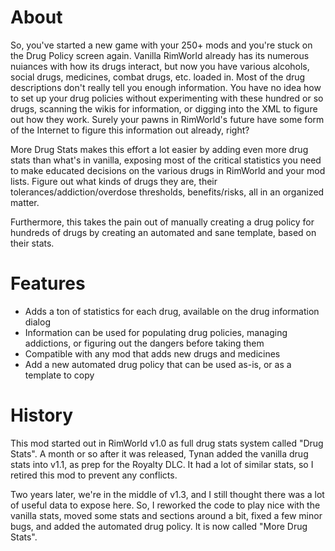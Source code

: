 # About

So, you've started a new game with your 250+ mods and you're stuck on the Drug Policy screen again.  Vanilla RimWorld already has its numerous nuiances with how its drugs interact, but now you have various alcohols, social drugs, medicines, combat drugs, etc. loaded in.  Most of the drug descriptions don't really tell you enough information.  You have no idea how to set up your drug policies without experimenting with these hundred or so drugs, scanning the wikis for information, or digging into the XML to figure out how they work.  Surely your pawns in RimWorld's future have some form of the Internet to figure this information out already, right?

More Drug Stats makes this effort a lot easier by adding even more drug stats than what's in vanilla, exposing most of the critical statistics you need to make educated decisions on the various drugs in RimWorld and your mod lists.  Figure out what kinds of drugs they are, their tolerances/addiction/overdose thresholds, benefits/risks, all in an organized matter.

Furthermore, this takes the pain out of manually creating a drug policy for hundreds of drugs by creating an automated and sane template, based on their stats.

# Features

* Adds a ton of statistics for each drug, available on the drug information dialog
* Information can be used for populating drug policies, managing addictions, or figuring out the dangers before taking them
* Compatible with any mod that adds new drugs and medicines
* Add a new automated drug policy that can be used as-is, or as a template to copy

# History

This mod started out in RimWorld v1.0 as full drug stats system called "Drug Stats".  A month or so after it was released, Tynan added the vanilla drug stats into v1.1, as prep for the Royalty DLC.  It had a lot of similar stats, so I retired this mod to prevent any conflicts.

Two years later, we're in the middle of v1.3, and I still thought there was a lot of useful data to expose here.  So, I reworked the code to play nice with the vanilla stats, moved some stats and sections around a bit, fixed a few minor bugs, and added the automated drug policy.  It is now called "More Drug Stats".
